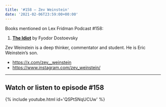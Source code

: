 ```yaml
---
title: '#158 – Zev Weinstein'
date: '2021-02-06T23:59:00+00:00'
---
```


Books mentioned on Lex Fridman Podcast #158:

1. <b><a href="https://amzn.to/3FbP3VR" target="_blank" rel="sponsored noopener noreferrer">The Idiot</a></b> by Fyodor Dostoevsky

<!--more-->

Zev Weinstein is a deep thinker, commentator and student. He is Eric Weinstein’s son.

- <a href="https://x.com/zev__weinstein" target="_blank">https://x.com/zev__weinstein</a>
- <a href="https://www.instagram.com/zev_weinstein/" target="_blank">https://www.instagram.com/zev_weinstein/</a>

- - - - - -

## Watch or listen to episode #158

{% include youtube.html id='QSPtSNqUCUw' %}